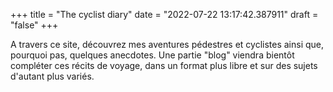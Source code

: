 +++
title = "The cyclist diary"
date = "2022-07-22 13:17:42.387911"
draft = "false"
+++

A travers ce site, découvrez mes aventures pédestres et cyclistes ainsi que, pourquoi pas, quelques anecdotes.
Une partie "blog" viendra bientôt compléter ces récits de voyage, dans un format plus libre et sur des sujets d'autant
plus variés.